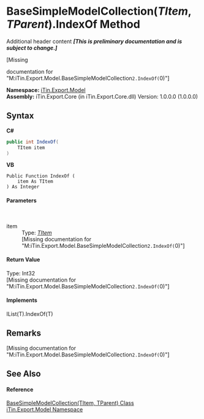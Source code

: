 # BaseSimpleModelCollection(*TItem*, *TParent*).IndexOf Method 
Additional header content _**\[This is preliminary documentation and is subject to change.\]**_

\[Missing <summary> documentation for "M:iTin.Export.Model.BaseSimpleModelCollection`2.IndexOf(`0)"\]

**Namespace:**&nbsp;<a href="ef57ffcc-e95e-b212-5a46-9aa6f5a3511f">iTin.Export.Model</a><br />**Assembly:**&nbsp;iTin.Export.Core (in iTin.Export.Core.dll) Version: 1.0.0.0 (1.0.0.0)

## Syntax

**C#**<br />
``` C#
public int IndexOf(
	TItem item
)
```

**VB**<br />
``` VB
Public Function IndexOf ( 
	item As TItem
) As Integer
```


#### Parameters
&nbsp;<dl><dt>item</dt><dd>Type: <a href="b4adb97a-faa8-dcba-4b06-9f20cda532a6">*TItem*</a><br />\[Missing <param name="item"/> documentation for "M:iTin.Export.Model.BaseSimpleModelCollection`2.IndexOf(`0)"\]</dd></dl>

#### Return Value
Type: Int32<br />\[Missing <returns> documentation for "M:iTin.Export.Model.BaseSimpleModelCollection`2.IndexOf(`0)"\]

#### Implements
IList(T).IndexOf(T)<br />

## Remarks
\[Missing <remarks> documentation for "M:iTin.Export.Model.BaseSimpleModelCollection`2.IndexOf(`0)"\]

## See Also


#### Reference
<a href="b4adb97a-faa8-dcba-4b06-9f20cda532a6">BaseSimpleModelCollection(TItem, TParent) Class</a><br /><a href="ef57ffcc-e95e-b212-5a46-9aa6f5a3511f">iTin.Export.Model Namespace</a><br />
